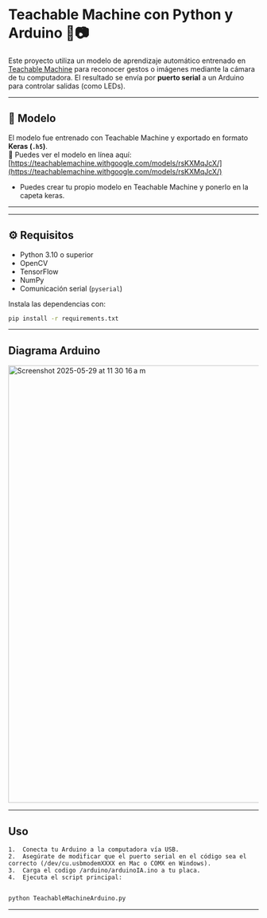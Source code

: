 # Teachable Machine con Python y Arduino 🤖📷

Este proyecto utiliza un modelo de aprendizaje automático entrenado en [Teachable Machine](https://teachablemachine.withgoogle.com/) para reconocer gestos o imágenes mediante la cámara de tu computadora. El resultado se envía por **puerto serial** a un Arduino para controlar salidas (como LEDs).

---

## 🧠 Modelo

El modelo fue entrenado con Teachable Machine y exportado en formato **Keras (`.h5`)**.  
🔗 Puedes ver el modelo en línea aquí:  
[https://teachablemachine.withgoogle.com/models/rsKXMqJcX/](https://teachablemachine.withgoogle.com/models/rsKXMqJcX/)

- Puedes crear tu propio modelo en Teachable Machine y ponerlo en la capeta keras.
---


        
---

## ⚙️ Requisitos

- Python 3.10 o superior
- OpenCV
- TensorFlow
- NumPy
- Comunicación serial (`pyserial`)


Instala las dependencias con:

```bash
pip install -r requirements.txt
```
---
## Diagrama Arduino
<img width="879" alt="Screenshot 2025-05-29 at 11 30 16 a m" src="https://github.com/user-attachments/assets/2a7bcfe7-e8bc-4855-9e23-302727644afa" />

---
## Uso
	1.	Conecta tu Arduino a la computadora vía USB.
	2.	Asegúrate de modificar que el puerto serial en el código sea el correcto (/dev/cu.usbmodemXXXX en Mac o COMX en Windows).
 	3.	Carga el codigo /arduino/arduinoIA.ino a tu placa.
	4.	Ejecuta el script principal:

```bash

python TeachableMachineArduino.py
```
---
